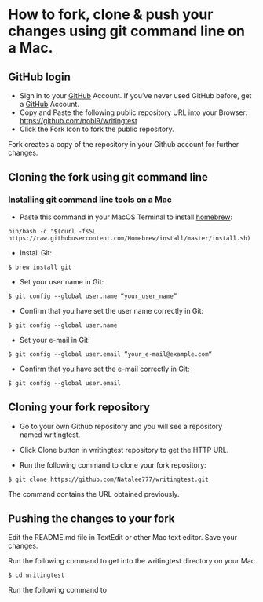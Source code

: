 # How to fork, clone & push your changes using git command line on a Mac.
## GitHub login
* Sign in to your [GitHub](https://github.com/login) Account. If you’ve never used GitHub before, get a [GitHub](https://github.com) Account.
* Copy and Paste the following public repository URL into your Browser: 
https://github.com/nobl9/writingtest
* Click the Fork Icon to fork the public repository.

Fork creates a copy of the repository in your Github account for further changes.


## Cloning the fork using git command line
### Installing git command line tools on a Mac

* Paste this command in your MacOS Terminal to install [homebrew](https://brew.sh):

```bin/bash -c "$(curl -fsSL https://raw.githubusercontent.com/Homebrew/install/master/install.sh)```

* Install Git:

```$ brew install git```

* Set your user name in Git:

```$ git config --global user.name “your_user_name”```

* Confirm that you have set the user name correctly in Git:

```$ git config --global user.name```

* Set your e-mail in Git: 

```$ git config --global user.email “your_e-mail@example.com“```

* Confirm that you have set the e-mail correctly in Git:

```$ git config --global user.email```

## Cloning your fork repository

* Go to your own Github repository and you will see a repository named writingtest.

* Click Clone button in writingtest repository to get the HTTP URL.

*  Run the following command to clone your fork repository:

```$ git clone https://github.com/Natalee777/writingtest.git```

The command contains the URL obtained previously.


## Pushing the changes to your fork

Edit the README.md file in TextEdit or other Mac text editor.
Save your changes.

Run the following command to get into the writingtest directory on your Mac

```$ cd writingtest```

Run the following command to 

